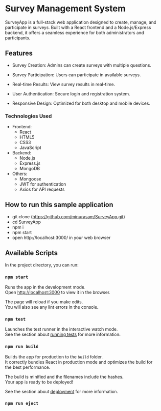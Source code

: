 # Survey Management System

SurveyApp is a full-stack web application designed to create, manage, and participate in surveys. Built with a React frontend and a Node.js/Express backend, it offers a seamless experience for both administrators and participants.

## Features
- Survey Creation: Admins can create surveys with multiple questions.

- Survey Participation: Users can participate in available surveys.

- Real-time Results: View survey results in real-time.

- User Authentication: Secure login and registration system.

- Responsive Design: Optimized for both desktop and mobile devices.

### Technologies Used
   - Frontend:
        - React
        - HTML5
        - CSS3
        - JavaScript
   - Backend:
        - Node.js
        - Express.js
        - MongoDB
   - Others:
        - Mongoose
        - JWT for authentication
        - Axios for API requests


## How to run this sample application
 - git clone (https://github.com/minurasam/SurveyApp.git)
 - cd SurveyApp
 - npm i
 - npm start
 - open http://localhost:3000/ in your web browser

## Available Scripts

In the project directory, you can run:

### `npm start`

Runs the app in the development mode.<br />
Open [http://localhost:3000](http://localhost:3000) to view it in the browser.

The page will reload if you make edits.<br />
You will also see any lint errors in the console.

### `npm test`

Launches the test runner in the interactive watch mode.<br />
See the section about [running tests](https://facebook.github.io/create-react-app/docs/running-tests) for more information.

### `npm run build`

Builds the app for production to the `build` folder.<br />
It correctly bundles React in production mode and optimizes the build for the best performance.

The build is minified and the filenames include the hashes.<br />
Your app is ready to be deployed!

See the section about [deployment](https://facebook.github.io/create-react-app/docs/deployment) for more information.

### `npm run eject`

